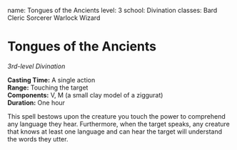 name: Tongues of the Ancients
level: 3
school: Divination
classes: Bard
         Cleric
         Sorcerer
         Warlock
         Wizard

# Tongues of the Ancients
_3rd-level Divination_ 

**Casting Time:** A single action    
**Range:** Touching the target    
**Components:** V, M (a small clay model of a ziggurat)    
**Duration:** One hour 

This spell bestows upon the creature you touch the power to comprehend any language they hear. Furthermore, when the target speaks, any creature that knows at least one language and can hear the target will understand the words they utter. 
